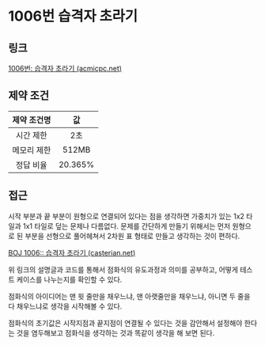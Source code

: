 # 1006번 습격자 초라기

## 링크

[1006번: 습격자 초라기 (acmicpc.net)](https://www.acmicpc.net/problem/1006)

## 제약 조건

| 제약 조건명 |   값    |
| :---------: | :-----: |
|  시간 제한  |   2초   |
| 메모리 제한 |  512MB  |
|  정답 비율  | 20.365% |

## 접근

시작 부분과 끝 부분이 원형으로 연결되어 있다는 점을 생각하면 가중치가 있는 1x2 타일과 1x1 타일로 덮는 문제나 다름없다. 문제를 간단하게 만들기 위해서는 먼저 원형으로 된 부분을 선형으로 풀어헤쳐서 2차원 표 형태로 만들고 생각하는 것이 편하다. 

[BOJ 1006:: 습격자 초라기 (casterian.net)](https://casterian.net/ps/boj1006/)

위 링크의 설명글과 코드를 통해서 점화식의 유도과정과 의미를 공부하고, 어떻게 테스트 케이스를 나누는지를 확인할 수 있다.

점화식의 아이디어는 맨 윗 줄만을 채우느냐, 맨 아랫줄만을 채우느냐, 아니면 두 줄을 다 채우느냐로 생각을 시작해볼 수 있다.

점화식의 초기값은 시작지점과 끝지점이 연결될 수 있다는 것을 감안해서 설정해야 한다는 것을 염두해보고 점화식을 생각하는 것과 똑같이 생각을 해 보면 된다.